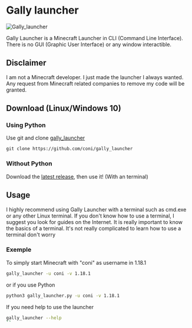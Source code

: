 

# Gally launcher 
![Gally_launcher](https://github.com/coni/gally_launcher/blob/main/ico.ico?raw=true)  

Gally Launcher is a Minecraft Launcher in CLI (Command Line Interface). There is no GUI (Graphic User Interface) or any window interactible.

## Disclaimer
I am not a Minecraft developer. I just made the launcher I always wanted. Any request from Minecraft related companies to remove my code will be granted. 

## Download (Linux/Windows 10)
### Using Python


Use git and clone [gally_launcher](https://github.com/coni/gally_launcher)

```
git clone https://github.com/coni/gally_launcher
```

### Without Python
Download the [latest release](https://github.com/coni/gally_launcher/releases/download/latest/gally_launcher-win64.exe), then use it! (With an terminal)

## Usage  
I highly recommend using Gally Launcher with a terminal such as cmd.exe or any other Linux terminal. If you don't know how to use a terminal, I suggest you look for guides on the Internet. It is really important to know the basics of a terminal. It's not really complicated to learn how to use a terminal don't worry

### Exemple
To simply start Minecraft with "coni" as username in 1.18.1
```bash
gally_launcher -u coni -v 1.18.1
```  
or if you use Python
```bash
python3 gally_launcher.py -u coni -v 1.18.1
```

If you need help to use the launcher
```bash
gally_launcher --help
``
